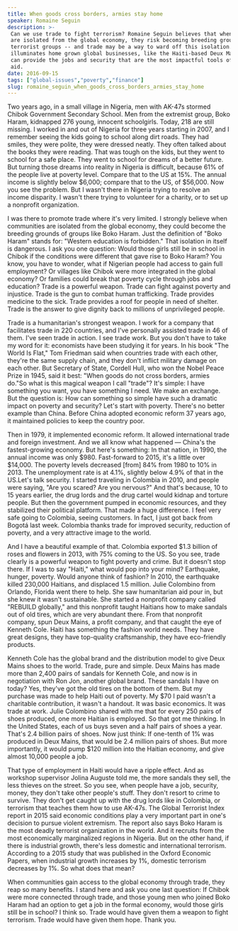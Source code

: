 ```yaml
---
title: When goods cross borders, armies stay home
speaker: Romaine Seguin
description: >-
 Can we use trade to fight terrorism? Romaine Seguin believes that when communities
 are isolated from the global economy, they risk becoming breeding grounds for
 terrorist groups -- and trade may be a way to ward off this isolation. Seguin
 illuminates home grown global businesses, like the Haiti-based Deux Mains, which
 can provide the jobs and security that are the most impactful tools of humanitarian
 aid.
date: 2016-09-15
tags: ["global-issues","poverty","finance"]
slug: romaine_seguin_when_goods_cross_borders_armies_stay_home
---
```


Two years ago, in a small village in Nigeria, men with AK-47s stormed Chibok Government
Secondary School. Men from the extremist group, Boko Haram, kidnapped 276 young, innocent
schoolgirls. Today, 218 are still missing. I worked in and out of Nigeria for three years
starting in 2007, and I remember seeing the kids going to school along dirt roads. They
had smiles, they were polite, they were dressed neatly. They often talked about the books
they were reading. That was tough on the kids, but they went to school for a safe place.
They went to school for dreams of a better future. But turning those dreams into reality in
Nigeria is difficult, because 61% of the people live at poverty level. Compare that to the
US at 15%. The annual income is slightly below $6,000; compare that to the US, of $56,000.
Now you see the problem. But I wasn't there in Nigeria trying to resolve an income
disparity. I wasn't there trying to volunteer for a charity, or to set up a nonprofit
organization.

I was there to promote trade where it's very limited. I strongly believe when communities
are isolated from the global economy, they could become the breeding grounds of groups
like Boko Haram. Just the definition of "Boko Haram" stands for: "Western education is
forbidden." That isolation in itself is dangerous. I ask you one question: Would those
girls still be in school in Chibok if the conditions were different that gave rise to Boko
Haram? You know, you have to wonder, what if Nigerian people had access to gain full
employment? Or villages like Chibok were more integrated in the global economy? Or
families could break that poverty cycle through jobs and education? Trade is a powerful
weapon. Trade can fight against poverty and injustice. Trade is the gun to combat human
trafficking. Trade provides medicine to the sick. Trade provides a roof for people in need
of shelter. Trade is the answer to give dignity back to millions of unprivileged
people.

Trade is a humanitarian's strongest weapon. I work for a company that facilitates trade in
220 countries, and I've personally assisted trade in 46 of them. I've seen trade in
action. I see trade work. But you don't have to take my word for it: economists have been
studying it for years. In his book "The World Is Flat," Tom Friedman said when countries
trade with each other, they're the same supply chain, and they don't inflict military
damage on each other. But Secretary of State, Cordell Hull, who won the Nobel Peace Prize
in 1945, said it best: "When goods do not cross borders, armies do."So what is this
magical weapon I call "trade"? It's simple: I have something you want, you have something
I need. We make an exchange. But the question is: How can something so simple have such a
dramatic impact on poverty and security? Let's start with poverty. There's no better
example than China. Before China adopted economic reform 37 years ago, it maintained
policies to keep the country poor.

Then in 1979, it implemented economic reform. It allowed international trade and foreign
investment. And we all know what happened — China's the fastest-growing economy. But
here's something: In that nation, in 1990, the annual income was only $980. Fast-forward
to 2015, it's a little over $14,000. The poverty levels decreased [from] 84% from 1980 to
10% in 2013. The unemployment rate is at 4.1%, slightly below 4.9% of that in the US.Let's
talk security. I started traveling in Colombia in 2010, and people were saying, "Are you
scared? Are you nervous?" And that's because, 10 to 15 years earlier, the drug lords and
the drug cartel would kidnap and torture people. But then the government pumped in
economic resources, and they stabilized their political platform. That made a huge
difference. I feel very safe going to Colombia, seeing customers. In fact, I just got back
from Bogotá last week. Colombia thanks trade for improved security, reduction of poverty,
and a very attractive image to the world.

And I have a beautiful example of that. Colombia exported $1.3 billion of roses and
flowers in 2013, with 75% coming to the US. So you see, trade clearly is a powerful weapon
to fight poverty and crime. But it doesn't stop there. If I was to say "Haiti," what would
pop into your mind? Earthquake, hunger, poverty. Would anyone think of fashion? In 2010,
the earthquake killed 230,000 Haitians, and displaced 1.5 million. Julie Colombino from
Orlando, Florida went there to help. She saw humanitarian aid pour in, but she knew it
wasn't sustainable. She started a nonprofit company called "REBUILD globally," and this
nonprofit taught Haitians how to make sandals out of old tires, which are very abundant
there. From that nonprofit company, spun Deux Mains, a profit company, and that caught the
eye of Kenneth Cole. Haiti has something the fashion world needs. They have great designs,
they have top-quality craftsmanship, they have eco-friendly products.

Kenneth Cole has the global brand and the distribution model to give Deux Mains shoes to
the world. Trade, pure and simple. Deux Mains has made more than 2,400 pairs of sandals
for Kenneth Cole, and now is in negotiation with Ron Jon, another global brand. These
sandals I have on today? Yes, they've got the old tires on the bottom of them. But my
purchase was made to help Haiti out of poverty. My $70 I paid wasn't a charitable
contribution, it wasn't a handout. It was basic economics. It was trade at work. Julie
Colombino shared with me that for every 250 pairs of shoes produced, one more Haitian is
employed. So that got me thinking. In the United States, each of us buys seven and a half
pairs of shoes a year. That's 2.4 billion pairs of shoes. Now just think: If one-tenth of
1% was produced in Deux Mains, that would be 2.4 million pairs of shoes. But more
importantly, it would pump $120 million into the Haitian economy, and give almost 10,000
people a job.

That type of employment in Haiti would have a ripple effect. And as workshop supervisor
Jolina Auguste told me, the more sandals they sell, the less thieves on the street. So you
see, when people have a job, security, money, they don't take other people's stuff. They
don't resort to crime to survive. They don't get caught up with the drug lords like in
Colombia, or terrorism that teaches them how to use AK-47s. The Global Terrorist Index
report in 2015 said economic conditions play a very important part in one's decision to
pursue violent extremism. The report also says Boko Haram is the most deadly terrorist
organization in the world. And it recruits from the most economically marginalized regions
in Nigeria. But on the other hand, if there is industrial growth, there's less domestic and
international terrorism. According to a 2015 study that was published in the Oxford
Economic Papers, when industrial growth increases by 1%, domestic terrorism decreases by
1%. So what does that mean?

When communities gain access to the global economy through trade, they reap so many
benefits. I stand here and ask you one last question: If Chibok were more connected through
trade, and those young men who joined Boko Haram had an option to get a job in the formal
economy, would those girls still be in school? I think so. Trade would have given them a
weapon to fight terrorism. Trade would have given them hope. Thank you.

<!--
ad_duration=0
event="TED@UPS"
external_start_time=0
intro_duration=0
is_subtitle_required="False"
is_talk_featured="False"
language="en"
language_swap="False"
native_language="en"
number_of_related_talks=3
number_of_speakers=1
number_of_subtitled_videos=0
number_of_tags=3
number_of_talk_download_languages=3
number_of_talk_more_resources=0
number_of_talk_recommendations=0
number_of_talks_take_actions=0
post_ad_duration=0
published_timestamp="2018-05-07 21:32:57"
recording_date="2016-09-15"
speaker_description="International trade expert"
speaker_is_published=0
speaker_name="Romaine Seguin"
talk_name="When goods cross borders, armies stay home"
talks_tags=["global-issues","poverty","finance"]
url_photo_speaker="https://pe.tedcdn.com/images/ted/4646db909f6eb9a12050526d116542a9d69cc884_254x191.jpg"
url_photo_talk="https://s3.amazonaws.com/talkstar-photos/uploads/9c1fd131-833e-4189-ae92-b93426ac9a13/RomaineSeguin_2016S-embed.jpg"
url_webpage="https://www.ted.com/talks/romaine_seguin_when_goods_cross_borders_armies_stay_home"
video_type_name="TED Institute Talk"
-->